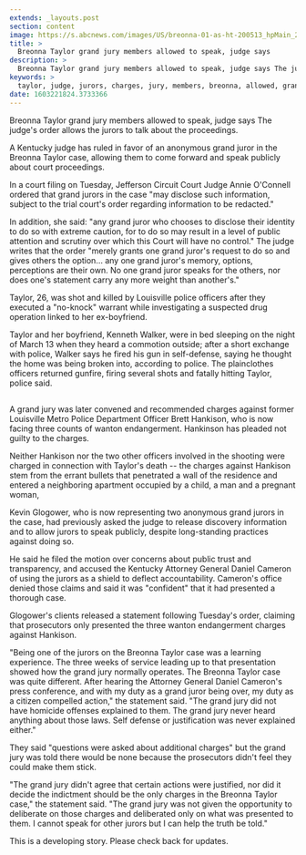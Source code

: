 ```yaml
--- 
extends: _layouts.post 
section: content 
image: https://s.abcnews.com/images/US/breonna-01-as-ht-200513_hpMain_20_16x9_992.jpg 
title: > 
  Breonna Taylor grand jury members allowed to speak, judge says 
description: > 
  Breonna Taylor grand jury members allowed to speak, judge says The judge's order allows the jurors to talk about the proceedings.A Kentucky judge has ruled in favor of an anonymous grand juror in the Breonna Taylor case, allowing them to come forward and speak publicly about court proceedings.The judge writes that the order "merely grants one grand juror's request to do so and gives others the option… any one grand juror's memory, options, perceptions are their own.The three weeks of service leading up to that presentation showed how the grand jury normally operates.The Breonna Taylor case was quite different. 
keywords: > 
  taylor, judge, jurors, charges, jury, members, breonna, allowed, grand, case, speak, statement 
date: 1603221824.3733366 
--- 
```

<div><p>Breonna Taylor grand jury members allowed to speak, judge says The judge's order allows the jurors to talk about the proceedings.</p><p>A Kentucky judge has ruled in favor of an anonymous grand juror in the Breonna Taylor case, allowing them to come forward and speak publicly about court proceedings.</p><p>In a court filing on Tuesday, Jefferson Circuit Court Judge Annie O'Connell ordered that grand jurors in the case "may disclose such information, subject to the trial court's order regarding information to be redacted."</p><p class="Ad incontentTeads incontentTeads--story ad-slot"></p><p>In addition, she said: "any grand juror who chooses to disclose their identity to do so with extreme caution, for to do so may result in a level of public attention and scrutiny over which this Court will have no control."  The judge writes that the order "merely grants one grand juror's request to do so and gives others the option&#8230; any one grand juror's memory, options, perceptions are their own. No one grand juror speaks for the others, nor does one's statement carry any more weight than another's."</p><p>Taylor, 26, was shot and killed by Louisville police officers after they executed a "no-knock" warrant while investigating a suspected drug operation linked to her ex-boyfriend.</p><p>Taylor and her boyfriend, Kenneth Walker, were in bed sleeping on the night of March 13 when they heard a commotion outside; after a short exchange with police, Walker says he fired his gun in self-defense, saying he thought the home was being broken into, according to police. The plainclothes officers returned gunfire, firing several shots and fatally hitting Taylor, police said.</p><p class="ScrollSpy_container"><p></p></p><p class="RatioFrame aspect-ratio--auto"></p><img class="" alt="PHOTO: Breonna Taylor, 26, was shot and killed by Louisville, Kentucky, police officers after they allegedly executed a search warrant of the wrong home." src="data:image/gif;base64,R0lGODlhAQABAIAAAAAAAP///yH5BAEAAAAALAAAAAABAAEAAAIBRAA7"><p class="Caption__Wrapper"></p><p>A grand jury was later convened and recommended charges against former Louisville Metro Police Department Officer Brett Hankison, who is now facing three counts of wanton endangerment. Hankinson has pleaded not guilty to the charges.</p><p>Neither Hankison nor the two other officers involved in the shooting were charged in connection with Taylor's death -- the charges against Hankison stem from the errant bullets that penetrated a wall of the residence and entered a neighboring apartment occupied by a child, a man and a pregnant woman,</p><p>Kevin Glogower, who is now representing two anonymous grand jurors in the case, had previously asked the judge to release discovery information and to allow jurors to speak publicly, despite long-standing practices against doing so.</p><p class="Ad incontentTeads2 incontentTeads2--story ad-slot"></p><p>He said he filed the motion over concerns about public trust and transparency, and accused the Kentucky Attorney General Daniel Cameron of using the jurors as a shield to deflect accountability. Cameron's office denied those claims and said it was "confident" that it had presented a thorough case.</p><p>Glogower's clients released a statement following Tuesday's order, claiming that prosecutors only presented the three wanton endangerment charges against Hankison.</p><p>"Being one of the jurors on the Breonna Taylor case was a learning experience. The three weeks of service leading up to that presentation showed how the grand jury normally operates. The Breonna Taylor case was quite different. After hearing the Attorney General Daniel Cameron's press conference, and with my duty as a grand juror being over, my duty as a citizen compelled action," the statement said. "The grand jury did not have homicide offenses explained to them. The grand jury never heard anything about those laws. Self defense or justification was never explained either."</p><p>They said "questions were asked about additional charges" but the grand jury was told there would be none because the prosecutors didn't feel they could make them stick.</p><p>"The grand jury didn't agree that certain actions were justified, nor did it decide the indictment should be the only charges in the Breonna Taylor case," the statement said. "The grand jury was not given the opportunity to deliberate on those charges and deliberated only on what was presented to them. I cannot speak for other jurors but I can help the truth be told."</p><p>This is a developing story. Please check back for updates.</p></div>